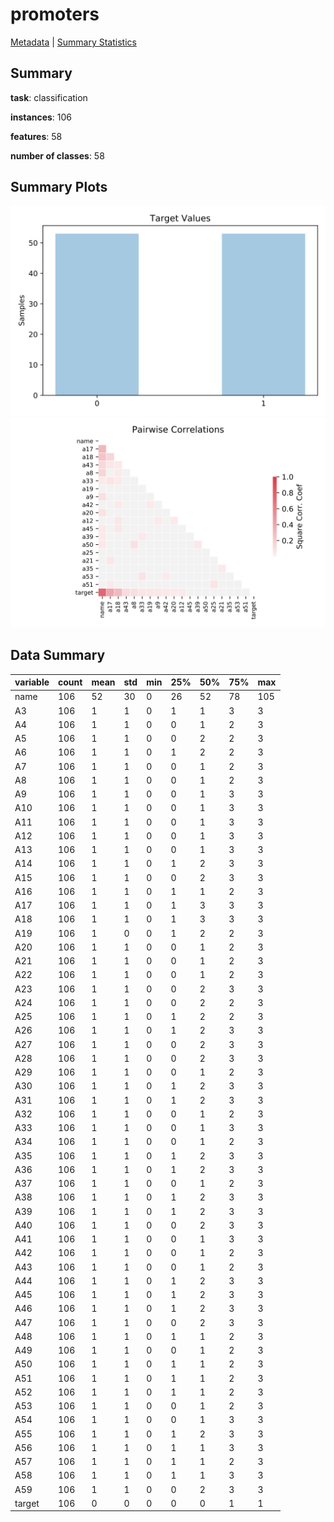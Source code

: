 # promoters

[Metadata](metadata.yaml) | [Summary Statistics](summary_stats.csv)

## Summary

**task**: classification

**instances**: 106

**features**: 58

**number of classes**: 58

## Summary Plots

![Labels](label.svg)
![Corr](corr.svg)

## Data Summary

|	variable	|	count	|	mean	|	std	|	min	|	25%	|	50%	|	75%	|	max|
| --- | --- | --- | --- | --- | --- | --- | --- | --- |
|	name	|	106	|	52	|	30	|	0	|	26	|	52	|	78	|	105
|	A3	|	106	|	1	|	1	|	0	|	1	|	1	|	3	|	3
|	A4	|	106	|	1	|	1	|	0	|	0	|	1	|	2	|	3
|	A5	|	106	|	1	|	1	|	0	|	0	|	2	|	2	|	3
|	A6	|	106	|	1	|	1	|	0	|	1	|	2	|	2	|	3
|	A7	|	106	|	1	|	1	|	0	|	0	|	1	|	2	|	3
|	A8	|	106	|	1	|	1	|	0	|	0	|	1	|	2	|	3
|	A9	|	106	|	1	|	1	|	0	|	0	|	1	|	3	|	3
|	A10	|	106	|	1	|	1	|	0	|	0	|	1	|	3	|	3
|	A11	|	106	|	1	|	1	|	0	|	0	|	1	|	3	|	3
|	A12	|	106	|	1	|	1	|	0	|	0	|	1	|	3	|	3
|	A13	|	106	|	1	|	1	|	0	|	0	|	1	|	3	|	3
|	A14	|	106	|	1	|	1	|	0	|	1	|	2	|	3	|	3
|	A15	|	106	|	1	|	1	|	0	|	0	|	2	|	3	|	3
|	A16	|	106	|	1	|	1	|	0	|	1	|	1	|	2	|	3
|	A17	|	106	|	1	|	1	|	0	|	1	|	3	|	3	|	3
|	A18	|	106	|	1	|	1	|	0	|	1	|	3	|	3	|	3
|	A19	|	106	|	1	|	0	|	0	|	1	|	2	|	2	|	3
|	A20	|	106	|	1	|	1	|	0	|	0	|	1	|	2	|	3
|	A21	|	106	|	1	|	1	|	0	|	0	|	1	|	2	|	3
|	A22	|	106	|	1	|	1	|	0	|	0	|	1	|	2	|	3
|	A23	|	106	|	1	|	1	|	0	|	0	|	2	|	3	|	3
|	A24	|	106	|	1	|	1	|	0	|	0	|	2	|	2	|	3
|	A25	|	106	|	1	|	1	|	0	|	1	|	2	|	2	|	3
|	A26	|	106	|	1	|	1	|	0	|	1	|	2	|	3	|	3
|	A27	|	106	|	1	|	1	|	0	|	0	|	2	|	3	|	3
|	A28	|	106	|	1	|	1	|	0	|	0	|	2	|	3	|	3
|	A29	|	106	|	1	|	1	|	0	|	0	|	1	|	2	|	3
|	A30	|	106	|	1	|	1	|	0	|	1	|	2	|	3	|	3
|	A31	|	106	|	1	|	1	|	0	|	1	|	2	|	3	|	3
|	A32	|	106	|	1	|	1	|	0	|	0	|	1	|	2	|	3
|	A33	|	106	|	1	|	1	|	0	|	0	|	1	|	3	|	3
|	A34	|	106	|	1	|	1	|	0	|	0	|	1	|	2	|	3
|	A35	|	106	|	1	|	1	|	0	|	1	|	2	|	3	|	3
|	A36	|	106	|	1	|	1	|	0	|	1	|	2	|	3	|	3
|	A37	|	106	|	1	|	1	|	0	|	0	|	1	|	2	|	3
|	A38	|	106	|	1	|	1	|	0	|	1	|	2	|	3	|	3
|	A39	|	106	|	1	|	1	|	0	|	1	|	2	|	3	|	3
|	A40	|	106	|	1	|	1	|	0	|	0	|	2	|	3	|	3
|	A41	|	106	|	1	|	1	|	0	|	0	|	1	|	3	|	3
|	A42	|	106	|	1	|	1	|	0	|	0	|	1	|	2	|	3
|	A43	|	106	|	1	|	1	|	0	|	0	|	1	|	2	|	3
|	A44	|	106	|	1	|	1	|	0	|	1	|	2	|	3	|	3
|	A45	|	106	|	1	|	1	|	0	|	1	|	2	|	3	|	3
|	A46	|	106	|	1	|	1	|	0	|	1	|	2	|	3	|	3
|	A47	|	106	|	1	|	1	|	0	|	0	|	2	|	3	|	3
|	A48	|	106	|	1	|	1	|	0	|	1	|	1	|	2	|	3
|	A49	|	106	|	1	|	1	|	0	|	0	|	1	|	2	|	3
|	A50	|	106	|	1	|	1	|	0	|	1	|	1	|	2	|	3
|	A51	|	106	|	1	|	1	|	0	|	1	|	1	|	2	|	3
|	A52	|	106	|	1	|	1	|	0	|	1	|	1	|	2	|	3
|	A53	|	106	|	1	|	1	|	0	|	0	|	1	|	2	|	3
|	A54	|	106	|	1	|	1	|	0	|	0	|	1	|	3	|	3
|	A55	|	106	|	1	|	1	|	0	|	1	|	2	|	3	|	3
|	A56	|	106	|	1	|	1	|	0	|	1	|	1	|	3	|	3
|	A57	|	106	|	1	|	1	|	0	|	1	|	1	|	2	|	3
|	A58	|	106	|	1	|	1	|	0	|	1	|	1	|	3	|	3
|	A59	|	106	|	1	|	1	|	0	|	0	|	2	|	3	|	3
|	target	|	106	|	0	|	0	|	0	|	0	|	0	|	1	|	1
